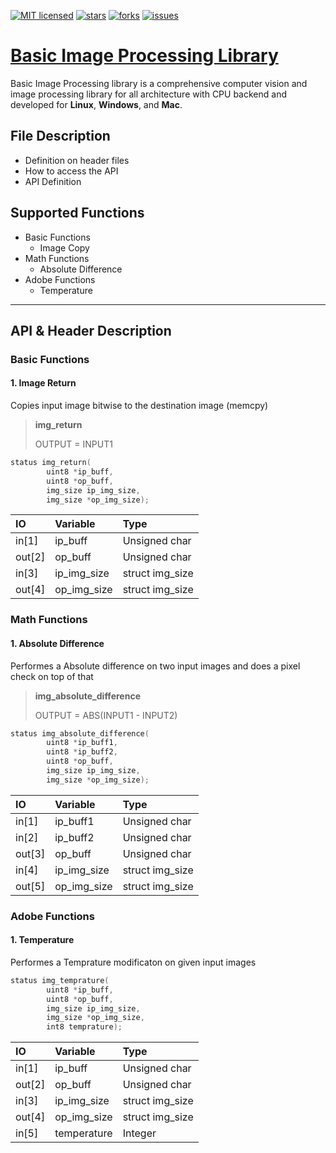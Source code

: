 [![MIT licensed](https://img.shields.io/github/license/muthu-kumaravel/basic_image_library)](https://opensource.org/licenses/MIT)
[![stars](https://img.shields.io/github/stars/muthu-kumaravel/basic_image_library)](https://github.com/muthu-kumaravel/basic_image_library/stargazers)
[![forks](https://img.shields.io/github/forks/muthu-kumaravel/basic_image_library)](https://github.com/muthu-kumaravel/basic_image_library/network/members)
[![issues](https://img.shields.io/github/issues/muthu-kumaravel/basic_image_library)](https://github.com/muthu-kumaravel/basic_image_library/issues)

# [Basic Image Processing Library](https://muthu-kumaravel.github.io/basic_image_library/)

Basic Image Processing library is a comprehensive computer vision and image processing library for all architecture with CPU backend and developed for __Linux__, __Windows__, and __Mac__.

## File Description 

* Definition on header files
* How to access the API
* API Definition

## Supported Functions

- Basic Functions
  - Image Copy
- Math Functions
  - Absolute Difference
- Adobe Functions
  - Temperature

* * *

## API & Header Description

### Basic Functions

#### 1. Image Return

Copies input image bitwise to the destination image (memcpy)

> **img_return** 
> 
> OUTPUT = INPUT1


``` c
status img_return(
        uint8 *ip_buff,
        uint8 *op_buff,
        img_size ip_img_size,
        img_size *op_img_size);
```  


| IO        | Variable          | Type            |
|:----------|:------------------|:----------------|
| in[1]     | ip_buff           | Unsigned char   |
| out[2]    | op_buff           | Unsigned char   |
| in[3]     | ip_img_size       | struct img_size |
| out[4]    | op_img_size       | struct img_size |

### Math Functions

#### 1. Absolute Difference

Performes a Absolute difference on two input images and does a pixel check on top of that

> **img_absolute_difference** 
>
> OUTPUT = ABS(INPUT1 - INPUT2)


``` c
status img_absolute_difference(
        uint8 *ip_buff1,
        uint8 *ip_buff2,
        uint8 *op_buff,
        img_size ip_img_size,
        img_size *op_img_size);
```  


| IO        | Variable          | Type            |
|:----------|:------------------|:----------------|
| in[1]     | ip_buff1          | Unsigned char   |
| in[2]     | ip_buff2          | Unsigned char   |
| out[3]    | op_buff           | Unsigned char   |
| in[4]     | ip_img_size       | struct img_size |
| out[5]    | op_img_size       | struct img_size |

### Adobe Functions

#### 1. Temperature

Performes a Temprature modificaton on given input images

``` c
status img_temprature(
        uint8 *ip_buff,
        uint8 *op_buff,
        img_size ip_img_size,
        img_size *op_img_size,
        int8 temprature);
```  


| IO        | Variable          | Type            |
|:----------|:------------------|:----------------|
| in[1]     | ip_buff           | Unsigned char   |
| out[2]    | op_buff           | Unsigned char   |
| in[3]     | ip_img_size       | struct img_size |
| out[4]    | op_img_size       | struct img_size |
| in[5]     | temperature       | Integer         |
